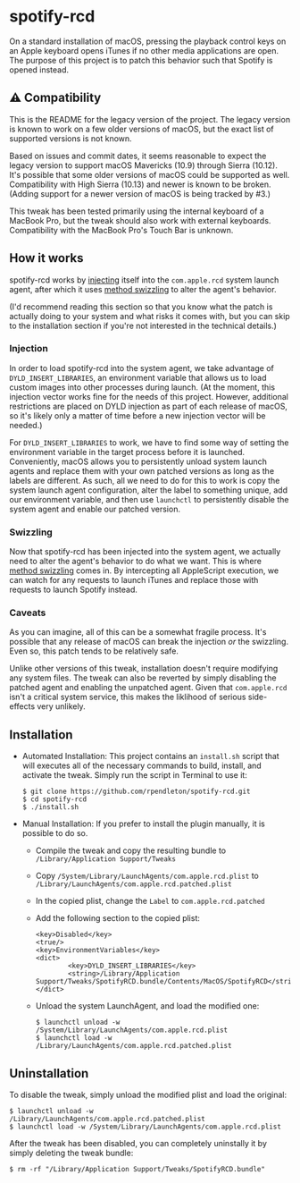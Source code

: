 spotify-rcd
===============

On a standard installation of macOS, pressing the playback control keys on an
Apple keyboard opens iTunes if no other media applications are open. The purpose
of this project is to patch this behavior such that Spotify is opened instead.

## :warning: Compatibility

This is the README for the legacy version of the project. The legacy version is
known to work on a few older versions of macOS, but the exact list of supported
versions is not known.

Based on issues and commit dates, it seems reasonable to expect the legacy
version to support macOS Mavericks (10.9) through Sierra (10.12). It's possible
that some older versions of macOS could be supported as well. Compatibility with
High Sierra (10.13) and newer is known to be broken. (Adding support for a newer
version of macOS is being tracked by #3.)

This tweak has been tested primarily using the internal keyboard of a MacBook
Pro, but the tweak should also work with external keyboards. Compatibility with
the MacBook Pro's Touch Bar is unknown.

## How it works

spotify-rcd works by [injecting][injection] itself into the `com.apple.rcd`
system launch agent, after which it uses [method swizzling][swizzling] to alter
the agent's behavior.

(I'd recommend reading this section so that you know what the patch is actually
doing to your system and what risks it comes with, but you can skip to the
installation section if you're not interested in the technical details.)

### Injection

In order to load spotify-rcd into the system agent, we take advantage of
`DYLD_INSERT_LIBRARIES`, an environment variable that allows us to load custom
images into other processes during launch. (At the moment, this injection vector
works fine for the needs of this project. However, additional restrictions are
placed on DYLD injection as part of each release of macOS, so it's likely only
a matter of time before a new injection vector will be needed.)

For `DYLD_INSERT_LIBRARIES` to work, we have to find some way of setting the
environment variable in the target process before it is launched. Conveniently,
macOS allows you to persistently unload system launch agents and replace them
with your own patched versions as long as the labels are different. As such, all
we need to do for this to work is copy the system launch agent configuration,
alter the label to something unique, add our environment variable, and then use
`launchctl` to persistently disable the system agent and enable our patched
version.

### Swizzling

Now that spotify-rcd has been injected into the system agent, we actually need
to alter the agent's behavior to do what we want. This is where [method
swizzling][swizzling] comes in. By intercepting all AppleScript execution, we
can watch for any requests to launch iTunes and replace those with requests to
launch Spotify instead.

### Caveats

As you can imagine, all of this can be a somewhat fragile process. It's possible
that any release of macOS can break the injection *or* the swizzling. Even so,
this patch tends to be relatively safe.

Unlike other versions of this tweak, installation doesn't require modifying any
system files. The tweak can also be reverted by simply disabling the patched
agent and enabling the unpatched agent. Given that `com.apple.rcd` isn't a
critical system service, this makes the liklihood of serious side-effects very
unlikely.

[injection]: https://knight.sc/malware/2019/03/15/code-injection-on-macos.html
[swizzling]: https://nshipster.com/method-swizzling/

## Installation

- Automated Installation: This project contains an `install.sh` script that will
  executes all of the necessary commands to build, install, and activate the
  tweak. Simply run the script in Terminal to use it:

  ```
  $ git clone https://github.com/rpendleton/spotify-rcd.git
  $ cd spotify-rcd
  $ ./install.sh
  ```

- Manual Installation: If you prefer to install the plugin manually, it is
  possible to do so.

  - Compile the tweak and copy the resulting bundle to
    `/Library/Application Support/Tweaks`
  - Copy `/System/Library/LaunchAgents/com.apple.rcd.plist` to
    `/Library/LaunchAgents/com.apple.rcd.patched.plist`
  - In the copied plist, change the `Label` to `com.apple.rcd.patched`
  - Add the following section to the copied plist:

    ```
    <key>Disabled</key>
    <true/>
    <key>EnvironmentVariables</key>
    <dict>
            <key>DYLD_INSERT_LIBRARIES</key>
            <string>/Library/Application Support/Tweaks/SpotifyRCD.bundle/Contents/MacOS/SpotifyRCD</string>
    </dict>
    ```

  - Unload the system LaunchAgent, and load the modified one:

    ```
    $ launchctl unload -w /System/Library/LaunchAgents/com.apple.rcd.plist
    $ launchctl load -w /Library/LaunchAgents/com.apple.rcd.patched.plist
    ```

## Uninstallation

To disable the tweak, simply unload the modified plist and load the original:

```
$ launchctl unload -w /Library/LaunchAgents/com.apple.rcd.patched.plist
$ launchctl load -w /System/Library/LaunchAgents/com.apple.rcd.plist
```

After the tweak has been disabled, you can completely uninstally it by simply
deleting the tweak bundle:

```
$ rm -rf "/Library/Application Support/Tweaks/SpotifyRCD.bundle"
```

